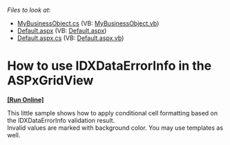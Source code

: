 <!-- default file list -->
*Files to look at*:

* [MyBusinessObject.cs](./CS/WebSite/App_Code/MyBusinessObject.cs) (VB: [MyBusinessObject.vb](./VB/WebSite/App_Code/MyBusinessObject.vb))
* [Default.aspx](./CS/WebSite/Default.aspx) (VB: [Default.aspx](./VB/WebSite/Default.aspx))
* [Default.aspx.cs](./CS/WebSite/Default.aspx.cs) (VB: [Default.aspx.vb](./VB/WebSite/Default.aspx.vb))
<!-- default file list end -->
# How to use IDXDataErrorInfo in the ASPxGridView
<!-- run online -->
**[[Run Online]](https://codecentral.devexpress.com/e1326/)**
<!-- run online end -->


<p>This little sample shows how to apply conditional cell formatting based on the IDXDataErrorInfo validation result.<br />
Invalid values are marked with background color. You may use templates as well.</p>

<br/>


